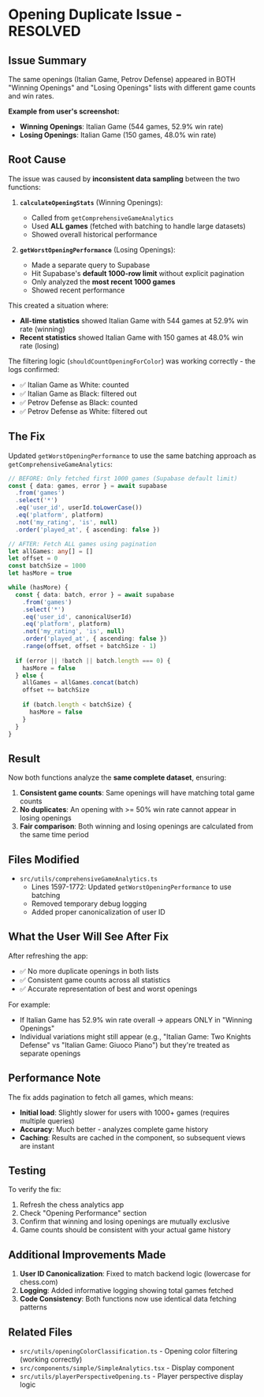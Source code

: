 # Opening Duplicate Issue - RESOLVED

## Issue Summary

The same openings (Italian Game, Petrov Defense) appeared in BOTH "Winning Openings" and "Losing Openings" lists with different game counts and win rates.

**Example from user's screenshot:**
- **Winning Openings**: Italian Game (544 games, 52.9% win rate)
- **Losing Openings**: Italian Game (150 games, 48.0% win rate)

## Root Cause

The issue was caused by **inconsistent data sampling** between the two functions:

1. **`calculateOpeningStats`** (Winning Openings):
   - Called from `getComprehensiveGameAnalytics`
   - Used **ALL games** (fetched with batching to handle large datasets)
   - Showed overall historical performance

2. **`getWorstOpeningPerformance`** (Losing Openings):
   - Made a separate query to Supabase
   - Hit Supabase's **default 1000-row limit** without explicit pagination
   - Only analyzed the **most recent 1000 games**
   - Showed recent performance

This created a situation where:
- **All-time statistics** showed Italian Game with 544 games at 52.9% win rate (winning)
- **Recent statistics** showed Italian Game with 150 games at 48.0% win rate (losing)

The filtering logic (`shouldCountOpeningForColor`) was working correctly - the logs confirmed:
- ✅ Italian Game as White: counted
- ✅ Italian Game as Black: filtered out
- ✅ Petrov Defense as Black: counted
- ✅ Petrov Defense as White: filtered out

## The Fix

Updated `getWorstOpeningPerformance` to use the same batching approach as `getComprehensiveGameAnalytics`:

```typescript
// BEFORE: Only fetched first 1000 games (Supabase default limit)
const { data: games, error } = await supabase
  .from('games')
  .select('*')
  .eq('user_id', userId.toLowerCase())
  .eq('platform', platform)
  .not('my_rating', 'is', null)
  .order('played_at', { ascending: false })

// AFTER: Fetch ALL games using pagination
let allGames: any[] = []
let offset = 0
const batchSize = 1000
let hasMore = true

while (hasMore) {
  const { data: batch, error } = await supabase
    .from('games')
    .select('*')
    .eq('user_id', canonicalUserId)
    .eq('platform', platform)
    .not('my_rating', 'is', null)
    .order('played_at', { ascending: false })
    .range(offset, offset + batchSize - 1)
  
  if (error || !batch || batch.length === 0) {
    hasMore = false
  } else {
    allGames = allGames.concat(batch)
    offset += batchSize
    
    if (batch.length < batchSize) {
      hasMore = false
    }
  }
}
```

## Result

Now both functions analyze the **same complete dataset**, ensuring:

1. **Consistent game counts**: Same openings will have matching total game counts
2. **No duplicates**: An opening with >= 50% win rate cannot appear in losing openings
3. **Fair comparison**: Both winning and losing openings are calculated from the same time period

## Files Modified

- `src/utils/comprehensiveGameAnalytics.ts`
  - Lines 1597-1772: Updated `getWorstOpeningPerformance` to use batching
  - Removed temporary debug logging
  - Added proper canonicalization of user ID

## What the User Will See After Fix

After refreshing the app:
- ✅ No more duplicate openings in both lists
- ✅ Consistent game counts across all statistics
- ✅ Accurate representation of best and worst openings

For example:
- If Italian Game has 52.9% win rate overall → appears ONLY in "Winning Openings"
- Individual variations might still appear (e.g., "Italian Game: Two Knights Defense" vs "Italian Game: Giuoco Piano") but they're treated as separate openings

## Performance Note

The fix adds pagination to fetch all games, which means:
- **Initial load**: Slightly slower for users with 1000+ games (requires multiple queries)
- **Accuracy**: Much better - analyzes complete game history
- **Caching**: Results are cached in the component, so subsequent views are instant

## Testing

To verify the fix:
1. Refresh the chess analytics app
2. Check "Opening Performance" section
3. Confirm that winning and losing openings are mutually exclusive
4. Game counts should be consistent with your actual game history

## Additional Improvements Made

1. **User ID Canonicalization**: Fixed to match backend logic (lowercase for chess.com)
2. **Logging**: Added informative logging showing total games fetched
3. **Code Consistency**: Both functions now use identical data fetching patterns

## Related Files

- `src/utils/openingColorClassification.ts` - Opening color filtering (working correctly)
- `src/components/simple/SimpleAnalytics.tsx` - Display component
- `src/utils/playerPerspectiveOpening.ts` - Player perspective display logic

